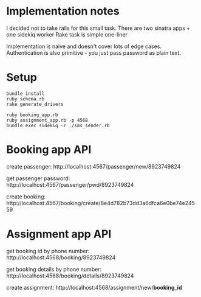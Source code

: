 Implementation notes
====================
I decided not to take rails for this small task.
There are two sinatra apps + one sidekiq worker
Rake task is simple one-liner

Implementation is naive and doesn't cover lots of edge cases. Authentication is also primitive - you just pass password as plain text.


Setup
=====

```
bundle install
ruby schema.rb
rake generate_drivers

ruby booking_app.rb
ruby assignment_app.rb -p 4568
bundle exec sidekiq -r ./sms_sender.rb
```

Booking app API
===============

create passenger:
   http://localhost:4567/passenger/new/8923749824

get passenger password:
  http://localhost:4567/passenger/pwd/8923749824

create booking:
  http://localhost:4567/booking/create/8e4d782b73dd3a6dfca6e0be74e24559



Assignment app API
==================

get booking id by phone number:
  http://localhost:4568/booking/8923749824

get booking details by phone number:
  http://localhost:4568/booking/details/8923749824

create assignment:
  http://localhost:4568/assignment/new/__booking_id__



